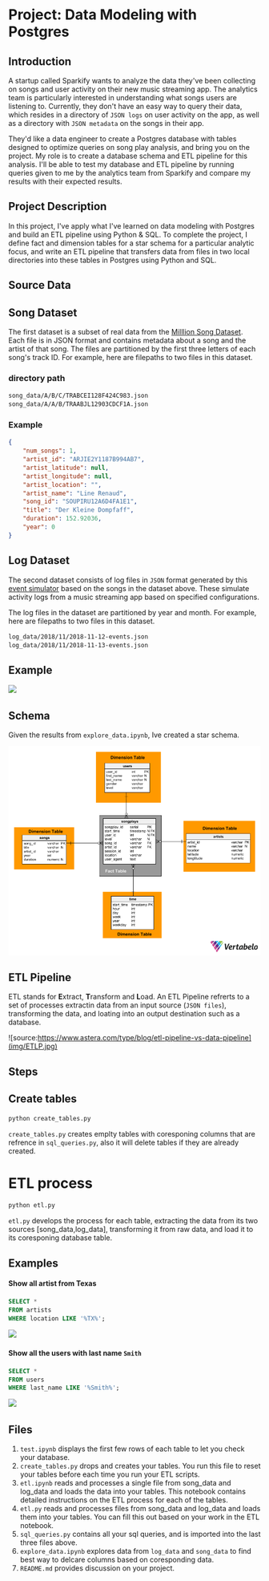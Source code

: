 # Project: Data Modeling with Postgres

## Introduction
A startup called Sparkify wants to analyze the data they've been collecting on songs and user activity on their new music streaming app. The analytics team is particularly interested in understanding what songs users are listening to. Currently, they don't have an easy way to query their data, which resides in a directory of `JSON logs` on user activity on the app, as well as a directory with `JSON metadata` on the songs in their app.

They'd like a data engineer to create a Postgres database with tables designed to optimize queries on song play analysis, and bring you on the project. My role is to create a database schema and ETL pipeline for this analysis. I'll be able to test my database and ETL pipeline by running queries given to me by the analytics team from Sparkify and compare my results with their expected results.

## Project Description
In this project, I've apply what I've learned on data modeling with Postgres and build an ETL pipeline using Python & SQL. To complete the project, I define fact and dimension tables for a star schema for a particular analytic focus, and write an ETL pipeline that transfers data from files in two local directories into these tables in Postgres using Python and SQL.

## Source Data
## Song Dataset
The first dataset is a subset of real data from the [Milllion Song Dataset](https://labrosa.ee.columbia.edu/millionsong/). Each file is in JSON format and contains metadata about a song and the artist of that song. The files are partitioned by the first three letters of each song's track ID. For example, here are filepaths to two files in this dataset.

### directory path
```bash
song_data/A/B/C/TRABCEI128F424C983.json
song_data/A/A/B/TRAABJL12903CDCF1A.json
```

### Example
```json
{
    "num_songs": 1,
    "artist_id": "ARJIE2Y1187B994AB7",
    "artist_latitude": null, 
    "artist_longitude": null, 
    "artist_location": "", 
    "artist_name": "Line Renaud", 
    "song_id": "SOUPIRU12A6D4FA1E1",
    "title": "Der Kleine Dompfaff", 
    "duration": 152.92036, 
    "year": 0
}
```

## Log Dataset
The second dataset consists of log files in `JSON` format generated by this [event simulator](https://github.com/Interana/eventsim) based on the songs in the dataset above. These simulate activity logs from a music streaming app based on specified configurations.

The log files in the dataset are partitioned by year and month. For example, here are filepaths to two files in this dataset.

```bash
log_data/2018/11/2018-11-12-events.json
log_data/2018/11/2018-11-13-events.json
```

## Example

![](https://i.imgur.com/3tUJ76X.png)


## Schema
Given the results from `explore_data.ipynb`, Ive created a star schema.


![img/schema_img.png](img/schema.png)


## ETL Pipeline

ETL stands for **E**xtract, **T**ransform and **L**oad.
An ETL Pipeline refrerts to a set of processes extractin data from an input source (`JSON files`), transforming the data, and loating into an output destination such as a database. 

![source:https://www.astera.com/type/blog/etl-pipeline-vs-data-pipeline](img/ETLP.jpg)

## Steps
## Create tables
```bash
python create_tables.py
```
`create_tables.py` creates emplty tables with coresponing columns that are refrence in `sql_queries.py`, also it will delete tables if they are already created.


# ETL process
```bash
python etl.py
```
`etl.py` develops the process for each table, extracting the data from its two sources [song_data,log_data], transforming it from raw data, and load it to its coresponing database table.

## Examples


#### Show all artist from Texas
```sql
SELECT *
FROM artists
WHERE location LIKE '%TX%';
```
![](https://i.imgur.com/DOkjjyV.png)


#### Show all the users with last name `Smith`
```sql
SELECT *
FROM users
WHERE last_name LIKE '%Smith%';
```


![](https://i.imgur.com/Kb9W4bC.png)

## Files
1. `test.ipynb` displays the first few rows of each table to let you check your database.
2. `create_tables.py` drops and creates your tables. You run this file to reset your tables before each time you run your ETL scripts.
3. `etl.ipynb` reads and processes a single file from song_data and log_data and loads the data into your tables. This notebook contains detailed instructions on the ETL process for each of the tables.
4. `etl.py` reads and processes files from song_data and log_data and loads them into your tables. You can fill this out based on your work in the ETL notebook.
5. `sql_queries.py` contains all your sql queries, and is imported into the last three files above.
6. `explore_data.ipynb` explores data from `log_data` and `song_data` to find best way to delcare columns based on coresponding data.
7. `README.md` provides discussion on your project.
